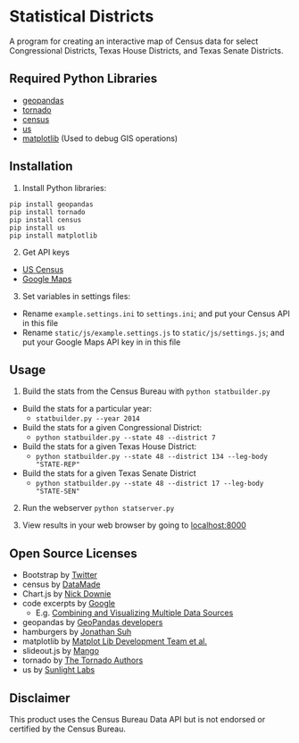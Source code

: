 # Statistical Districts
A program for creating an interactive map of Census data for select Congressional Districts, Texas House Districts, and Texas Senate Districts.

##  Required Python Libraries
* [geopandas](https://github.com/geopandas/geopandas)
* [tornado](https://github.com/tornadoweb/tornado)
* [census](https://github.com/datamade/census)
* [us](https://github.com/unitedstates/python-us)
* [matplotlib](https://github.com/matplotlib/matplotlib) (Used to debug GIS operations)

## Installation
1. Install Python libraries:
```
pip install geopandas
pip install tornado
pip install census
pip install us
pip install matplotlib
```

2. Get API keys
  * [US Census](https://api.census.gov/data/key_signup.html)
  * [Google Maps](https://developers.google.com/maps/)

3. Set variables in settings files:
  * Rename `example.settings.ini` to `settings.ini`; and put your Census API in this file
  * Rename `static/js/example.settings.js` to `static/js/settings.js`; and put your Google Maps API key in in this file

## Usage
1. Build the stats from the Census Bureau with `python statbuilder.py`
  * Build the stats for a particular year: 
    * `statbuilder.py --year 2014`
  * Build the stats for a given Congressional District: 
    * `python statbuilder.py --state 48 --district 7`
  * Build the stats for a given Texas House District:  
    * `python statbuilder.py --state 48 --district 134 --leg-body "STATE-REP"`
  * Build the stats for a given Texas Senate District
    * `python statbuilder.py --state 48 --district 17 --leg-body "STATE-SEN"`

2. Run the webserver
  `python statserver.py`

3. View results in your web browser by going to [localhost:8000](http://localhost:8000)

## Open Source Licenses
  * Bootstrap by [Twitter](https://github.com/twbs/bootstrap/blob/master/LICENSE)
  * census by [DataMade](https://github.com/datamade/census/blob/master/LICENSE)
  * Chart.js by [Nick Downie](https://github.com/chartjs/Chart.js/blob/master/LICENSE.md)
  * code excerpts by [Google](http://www.apache.org/licenses/LICENSE-2.0)
    * E.g. [Combining and Visualizing Multiple Data Sources](https://developers.google.com/maps/documentation/javascript/combining-data)
  * geopandas by [GeoPandas developers](https://github.com/geopandas/geopandas/blob/master/LICENSE.txt)
  * hamburgers by [Jonathan Suh](https://github.com/jonsuh/hamburgers/blob/master/LICENSE)
  * matplotlib by [Matplot Lib Development Team et al.](https://github.com/matplotlib/matplotlib/tree/master/LICENSE)
  * slideout.js by [Mango](https://github.com/Mango/slideout/blob/master/LICENSE)
  * tornado by [The Tornado Authors](https://github.com/tornadoweb/tornado/blob/master/LICENSE)
  * us by [Sunlight Labs](https://github.com/unitedstates/python-us/blob/master/LICENSE)

## Disclaimer

This product uses the Census Bureau Data API but is not endorsed or certified by the Census Bureau.
